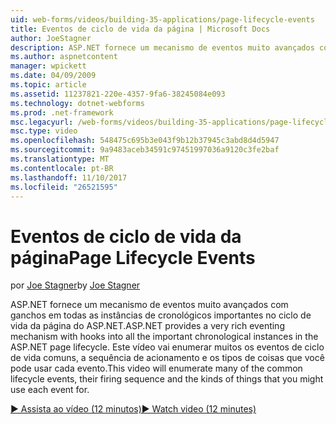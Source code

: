 ```yaml
---
uid: web-forms/videos/building-35-applications/page-lifecycle-events
title: Eventos de ciclo de vida da página | Microsoft Docs
author: JoeStagner
description: ASP.NET fornece um mecanismo de eventos muito avançados com ganchos em todas as instâncias de cronológicos importantes no ciclo de vida da página do ASP.NET. Este vídeo será enum...
ms.author: aspnetcontent
manager: wpickett
ms.date: 04/09/2009
ms.topic: article
ms.assetid: 11237821-220e-4357-9fa6-38245084e093
ms.technology: dotnet-webforms
ms.prod: .net-framework
msc.legacyurl: /web-forms/videos/building-35-applications/page-lifecycle-events
msc.type: video
ms.openlocfilehash: 548475c695b3e043f9b12b37945c3abd8d4d5947
ms.sourcegitcommit: 9a9483aceb34591c97451997036a9120c3fe2baf
ms.translationtype: MT
ms.contentlocale: pt-BR
ms.lasthandoff: 11/10/2017
ms.locfileid: "26521595"
---
```

<a name="page-lifecycle-events"></a><span data-ttu-id="df10d-104">Eventos de ciclo de vida da página</span><span class="sxs-lookup"><span data-stu-id="df10d-104">Page Lifecycle Events</span></span>
====================
<span data-ttu-id="df10d-105">por [Joe Stagner](https://github.com/JoeStagner)</span><span class="sxs-lookup"><span data-stu-id="df10d-105">by [Joe Stagner](https://github.com/JoeStagner)</span></span>

<span data-ttu-id="df10d-106">ASP.NET fornece um mecanismo de eventos muito avançados com ganchos em todas as instâncias de cronológicos importantes no ciclo de vida da página do ASP.NET.</span><span class="sxs-lookup"><span data-stu-id="df10d-106">ASP.NET provides a very rich eventing mechanism with hooks into all the important chronological instances in the ASP.NET page lifecycle.</span></span> <span data-ttu-id="df10d-107">Este vídeo vai enumerar muitos os eventos de ciclo de vida comuns, a sequência de acionamento e os tipos de coisas que você pode usar cada evento.</span><span class="sxs-lookup"><span data-stu-id="df10d-107">This video will enumerate many of the common lifecycle events, their firing sequence and the kinds of things that you might use each event for.</span></span>

[<span data-ttu-id="df10d-108">&#9654; Assista ao vídeo (12 minutos)</span><span class="sxs-lookup"><span data-stu-id="df10d-108">&#9654; Watch video (12 minutes)</span></span>](https://channel9.msdn.com/Blogs/ASP-NET-Site-Videos/page-lifecycle-events)
